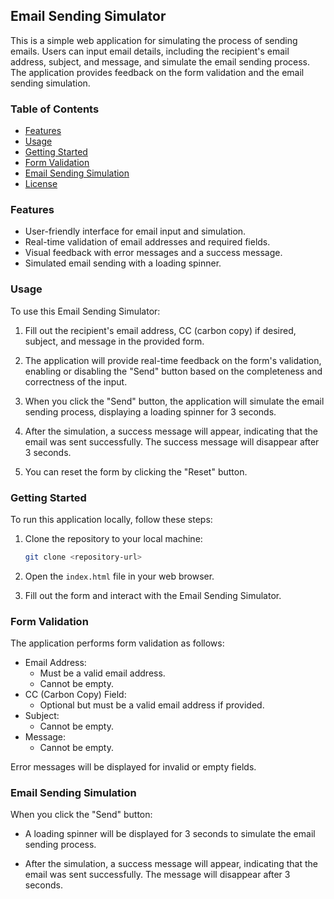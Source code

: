 ## Email Sending Simulator

This is a simple web application for simulating the process of sending emails. Users can input email details, including the recipient's email address, subject, and message, and simulate the email sending process. The application provides feedback on the form validation and the email sending simulation.

### Table of Contents

- [Features](#features)
- [Usage](#usage)
- [Getting Started](#getting-started)
- [Form Validation](#form-validation)
- [Email Sending Simulation](#email-sending-simulation)
- [License](#license)

### Features

- User-friendly interface for email input and simulation.
- Real-time validation of email addresses and required fields.
- Visual feedback with error messages and a success message.
- Simulated email sending with a loading spinner.

### Usage

To use this Email Sending Simulator:

1. Fill out the recipient's email address, CC (carbon copy) if desired, subject, and message in the provided form.

2. The application will provide real-time feedback on the form's validation, enabling or disabling the "Send" button based on the completeness and correctness of the input.

3. When you click the "Send" button, the application will simulate the email sending process, displaying a loading spinner for 3 seconds.

4. After the simulation, a success message will appear, indicating that the email was sent successfully. The success message will disappear after 3 seconds.

5. You can reset the form by clicking the "Reset" button.

### Getting Started

To run this application locally, follow these steps:

1. Clone the repository to your local machine:

   ```bash
   git clone <repository-url>
   ```

2. Open the `index.html` file in your web browser.

3. Fill out the form and interact with the Email Sending Simulator.

### Form Validation

The application performs form validation as follows:

- Email Address:
  - Must be a valid email address.
  - Cannot be empty.
- CC (Carbon Copy) Field:
  - Optional but must be a valid email address if provided.
- Subject:
  - Cannot be empty.
- Message:
  - Cannot be empty.

Error messages will be displayed for invalid or empty fields.

### Email Sending Simulation

When you click the "Send" button:

- A loading spinner will be displayed for 3 seconds to simulate the email sending process.

- After the simulation, a success message will appear, indicating that the email was sent successfully. The message will disappear after 3 seconds.
